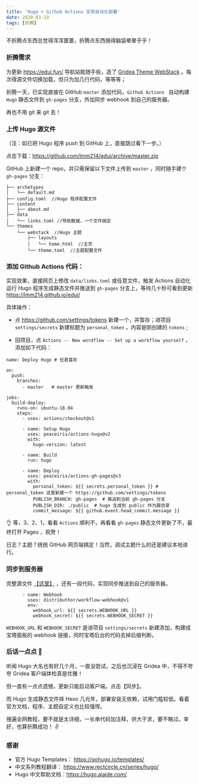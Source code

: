 ```yaml
---
title: 'Hugo + Github Actions 实现自动化部署'
date: 2020-03-19
tags: [折腾]
---
```

不折腾点东西总觉得浑浑噩噩，折腾点东西搞得脑袋晕晕乎乎！

### 折腾需求

为更新 <https://edui.fun/> 导航站能随手些，造了 [Gridea Theme WebStack](https://immmmm.com/gridea-theme-webstack/) 。每次得源文件切换加载，但只为加几行代码，等等等；

折腾一天，已实现直接在 GitHub  `master` 添加代码，`Github Actions ` 自动构建 `Hugo` 静态文件到 `gh-pages` 分支，外加同步 webhook 到自己的服务器。

再也不用 git 来 git 去！

<!--more-->

### 上传 Hugo 源文件

（注：如已把 Hugo 程序 push 到 GitHub 上，直接跳过看下一步。）

点击下载：<https://github.com/lmm214/edui/archive/master.zip>

GitHub 上新建一个 repo，并只需保留以下文件上传到 `master` ，同时随手建个 `gh-pages` 分支：

```
├── archetypes
│   └── default.md
├── config.toml  //Hugo 程序配置文件
├── content
│   ├── about.md
├── data
│   └── links.toml //导航数据，一个文件搞定
└── themes
    └── webstack  //Hugo 主题
        ├── layouts
        │   └── home.html  //主页
        └── theme.toml  //主题配置文件
```

### 添加 Github Actions 代码：

实现效果，直接网页上修改 `data/links.toml` 或任意文件，触发 Actions 自动化运行 Hugo 程序生成静态文件并推送到 `gh-pages` 分支上，等待几十秒可看到更新 <https://lmm214.github.io/edui/> 

具体操作：

- 点 <https://github.com/settings/tokens> 新建一个，并暂存；进项目 `settings/secrets` 新建标题为 `personal_token` ，内容是刚创建的 `tokens` ;

- 回项目，点 `Actions -- New wordflow -- Set up a workflow yourself` ，添加如下代码：

```
name: Deploy Hugo # 任君喜欢

on:
  push:
    branches:
      - master   # master 更新触发

jobs:
  build-deploy:
    runs-on: ubuntu-18.04
    steps:
      - uses: actions/checkout@v1

      - name: Setup Hugo
        uses: peaceiris/actions-hugo@v2
        with:
          hugo-version: latest

      - name: Build 
        run: hugo

      - name: Deploy
        uses: peaceiris/actions-gh-pages@v3
        with:
          personal_token: ${{ secrets.personal_token }} # personal_token 这里新建一个 https://github.com/settings/tokens
          PUBLISH_BRANCH: gh-pages  # 推送到当前 gh-pages 分支
          PUBLISH_DIR: ./public  # hugo 生成到 public 作为跟目录
          commit_message: ${{ github.event.head_commit.message }}
```

👌 等，3、2、1，看看 `Actions` 顺利不，再看看 `gh-pages` 静态文件更新了不，最终打开 Pages ，祝贺！

日志？主题？统统 GitHub 网页端搞定！当然，调试主题什么的还是建议本地进行。

### 同步到服务器

完整源文件 [【这里】](https://github.com/lmm214/edui/blob/master/.github/workflows/main.yml) ，还有一段代码，实现同步推送到自己的服务器。

```
      - name: Webhook
        uses: distributhor/workflow-webhook@v1
        env:
          webhook_url: ${{ secrets.WEBHOOK_URL }}
          webhook_secret: ${{ secrets.WEBHOOK_SECRET }}
```

`WEBHOOK_URL` 和 `WEBHOOK_SECRET` 是进项目 `settings/secrets` 新建添加，构建成宝塔面板的 webhook 链接，同时宝塔后台的代码去掉后缀判断。

### 后话一点点 🤏

听闻 Hugo 大名也有好几个月，一直没尝试，之后也沉浸在 Gridea 中，不得不夸夸 Gridea 客户端体检真是优雅！

但一直有一点点遗憾，更新只能启动客户端，点击【同步】。

而 Hugo 生成静态文件摔 Hexo 几光年，部署安装无依赖，试用门槛较低。看着官方文档，程序、主题自定义也比较强悍。

搜遍全网教程，要不就是太详细，一长串代码加注释，供大于求，要不略过。幸好，也算折腾成功！ ✌️

### 感谢

- 官方 Hugo Templates： <https://gohugo.io/templates/>
- 中文系列教程翻译： <https://www.rectcircle.cn/series/hugo/>
- Hugo 中文帮助文档：<https://hugo.aiaide.com/>













